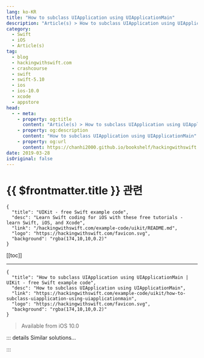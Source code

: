 ```yaml
---
lang: ko-KR
title: "How to subclass UIApplication using UIApplicationMain"
description: "Article(s) > How to subclass UIApplication using UIApplicationMain"
category:
  - Swift
  - iOS
  - Article(s)
tag: 
  - blog
  - hackingwithswift.com
  - crashcourse
  - swift
  - swift-5.10
  - ios
  - ios-10.0
  - xcode
  - appstore
head:
  - - meta:
    - property: og:title
      content: "Article(s) > How to subclass UIApplication using UIApplicationMain"
    - property: og:description
      content: "How to subclass UIApplication using UIApplicationMain"
    - property: og:url
      content: https://chanhi2000.github.io/bookshelf/hackingwithswift.com/example-code/uikit/how-to-subclass-uiapplication-using-uiapplicationmain.html
date: 2019-03-28
isOriginal: false
---
```


# {{ $frontmatter.title }} 관련

```component VPCard
{
  "title": "UIKit - free Swift example code",
  "desc": "Learn Swift coding for iOS with these free tutorials - learn Swift, iOS, and Xcode",
  "link": "/hackingwithswift.com/example-code/uikit/README.md",
  "logo": "https://hackingwithswift.com/favicon.svg",
  "background": "rgba(174,10,10,0.2)"
}
```

[[toc]]

---

```component VPCard
{
  "title": "How to subclass UIApplication using UIApplicationMain | UIKit - free Swift example code",
  "desc": "How to subclass UIApplication using UIApplicationMain",
  "link": "https://hackingwithswift.com/example-code/uikit/how-to-subclass-uiapplication-using-uiapplicationmain",
  "logo": "https://hackingwithswift.com/favicon.svg",
  "background": "rgba(174,10,10,0.2)"
}
```

> Available from iOS 10.0

<!-- TODO: 작성 -->

<!--
Subclassing `UIApplication` allows you to override functionality such as opening URLs or changing your icon, but it’s a non-trivial task in Swift because of the `@UIApplicationMain` attribute.

If you look in your <FontIcon icon="fa-brands fa-swift"/>`AppDelegate.swift` file you’ll see `@UIApplicationMain` appears directly before `class AppDelegate` - this is a special attribute that tells the Swift compiler to generate code to launch your application using default settings.

**You need to delete `@UIApplicationMain` from that file.** We’re going to replace it with custom code.

With that line deleted, create a new Cocoa Touch Class called “MyApplication”, making it subclass from `UIApplication`. We’re going to make our class override the `open()` method so that no part of our application can open URLs outside of <a href="https://www.hackingwithswift.com">https://www.hackingwithswift.com</a>:

```swift
import UIKit

class MyApplication: UIApplication {
    override func open(_ url: URL, options: [UIApplication.OpenExternalURLOptionsKey : Any] = [:], completionHandler completion: ((Bool) -> Void)? = nil) {
        if let host = url.host, host.contains("hackingwithswift.com") {
            super.open(url, options: options, completionHandler: completion)
        } else {
            completion?(false)
        }
    }
}
```

The third and final step is to create a file called <FontIcon icon="fa-brands fa-swift"/>`main.swift` that is responsible for launching our application. The name is important: it must be exactly <FontIcon icon="fa-brands fa-swift"/>`main.swift`, because that’s the only file that can contain top-level code - i.e., code that isn’t wrapped inside a function, class, struct, or enum.

So, create a new Swift file called <FontIcon icon="fa-brands fa-swift"/>`main.swift`, and give it this code:

```swift
import UIKit

UIApplicationMain(
    CommandLine.argc,
    CommandLine.unsafeArgv, 
    NSStringFromClass(MyApplication.self),
    NSStringFromClass(AppDelegate.self)
)
```

You have now subclassed `UIApplication` and can add any more customizations you need. It should go without saying that dumping code into a `UIApplication` subclass is no better than dumping code into `AppDelegate`.

-->

::: details Similar solutions…

<!--
/quick-start/swiftui/how-to-create-multi-column-lists-using-table">How to create multi-column lists using Table 
/quick-start/concurrency/how-to-use-mainactor-to-run-code-on-the-main-queue">How to use @MainActor to run code on the main queue 
/quick-start/swiftui/how-to-add-advanced-text-styling-using-attributedstring">How to add advanced text styling using AttributedString 
/quick-start/swiftui/swiftui-tips-and-tricks">SwiftUI tips and tricks 
/quick-start/swiftui/all-swiftui-property-wrappers-explained-and-compared">All SwiftUI property wrappers explained and compared</a>
-->

:::

